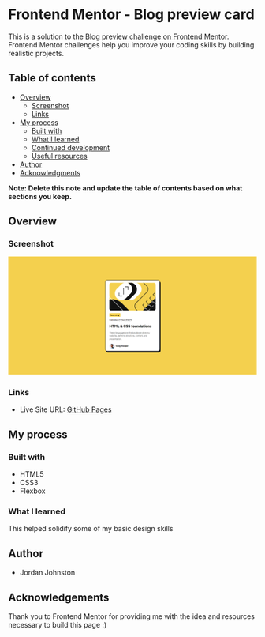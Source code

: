 # Frontend Mentor - Blog preview card
This is a solution to the [Blog preview challenge on Frontend Mentor](https://www.frontendmentor.io/challenges/blog-preview-card-ckPaj01IcS). Frontend Mentor challenges help you improve your coding skills by building realistic projects.

## Table of contents

- [Overview](#overview)
  - [Screenshot](#screenshot)
  - [Links](#links)
- [My process](#my-process)
  - [Built with](#built-with)
  - [What I learned](#what-i-learned)
  - [Continued development](#continued-development)
  - [Useful resources](#useful-resources)
- [Author](#author)
- [Acknowledgments](#acknowledgments)

**Note: Delete this note and update the table of contents based on what sections you keep.**

## Overview

### Screenshot

![alt text](image.png)

### Links

- Live Site URL: [GitHub Pages](https://jordanj03.github.io/blog-preview-card)

## My process

### Built with

- HTML5
- CSS3
- Flexbox

### What I learned

This helped solidify some of my basic design skills

## Author

- Jordan Johnston

## Acknowledgements

Thank you to Frontend Mentor for providing me with the idea and resources necessary to build this page :)
